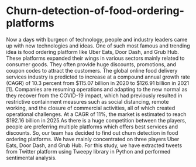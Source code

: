 # Churn-detection-of-food-ordering-platforms
Now a days with burgeon of technology, people and industry leaders came up with new technologies and 
ideas. One of such most famous and trending idea is food ordering platform like Uber Eats, Door Dash, 
and Grub Hub. These platforms expanded their wings in various sectors mainly related to consumer goods. 
They often provide huge discounts, promotions, and coupon codes to attract the customers. The global online 
food delivery services industry is predicted to increase at a compound annual growth rate (CAGR) of 10.3 
percent from $115.07 billion in 2020 to $126.91 billion in 2021 [1]. Companies are resuming operations and 
adapting to the new normal as they recover from the COVID-19 impact, which had previously resulted in 
restrictive containment measures such as social distancing, remote working, and the closure of commercial 
activities, all of which created operational challenges. At a CAGR of 11%, the market is estimated to reach 
$192.16 billion in 2025.As there is a huge competition between the players, people are preferring multiple 
platforms which offers best services and discounts. So, our team has decided to find out churn detection in 
food ordering platforms. We have mainly concentrated on three players Uber Eats, Door Dash, and Grub 
Hub. For this study, we have extracted tweets from Twitter platform using Tweepy library in Python and 
performed sentimental analysis.
